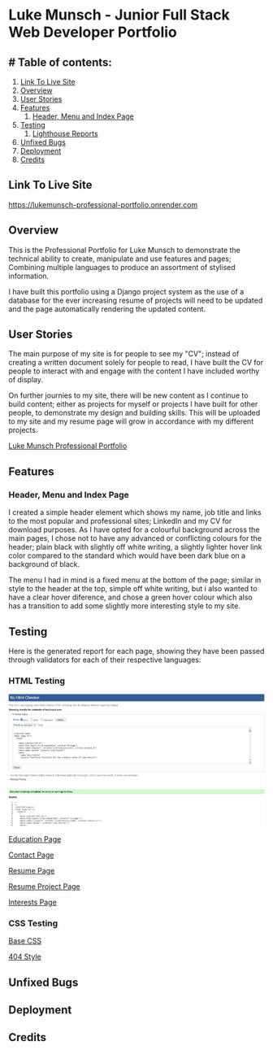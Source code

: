 <!-- Responsive image -->

# Luke Munsch - Junior Full Stack Web Developer Portfolio

## # Table of contents:

1. [Link To Live Site](#link-to-live-site)
2. [Overview](#overview)
3. [User Stories](#user-stories)
4. [Features](#features)
   1. [Header, Menu and Index Page](#header-menu-and-index-page)
5. [Testing](#testing)
   1. [Lighthouse Reports](#lighthouse-reports)
6. [Unfixed Bugs](#unfixed-bugs)
7. [Deployment](#deployment)
8. [Credits](#credits)

## Link To Live Site

https://lukemunsch-professional-portfolio.onrender.com

## Overview

This is the Professional Portfolio for Luke Munsch to demonstrate the technical ability to create, manipulate and use features and pages; Combining multiple languages to produce an assortment of stylised information.

I have built this portfolio using a Django project system as the use of a database for the ever increasing resume of projects will need to be updated and the page automatically rendering the updated content.

## User Stories

The main purpose of my site is for people to see my "CV"; instead of creating a written document solely for people to read, I have built the CV for people to interact with and engage with the content I have included worthy of display.

On further journies to my site, there will be new content as I continue to build content; either as projects for myself or projects I have built for other people, to demonstrate my design and building skills. This will be uploaded to my site and my resume page will grow in accordance with my different projects.

[Luke Munsch Professional Portfolio](https://github.com/users/lukemunsch/projects/11)

## Features

### Header, Menu and Index Page

I created a simple header element which shows my name, job title and links to the most popular and professional sites; LinkedIn and my CV for download purposes. As I have opted for a colourful background across the main pages, I chose not to have any advanced or conflicting colours for the header; plain black with slightly off white writing, a slightly lighter hover link color compared to the standard which would have been dark blue on a background of black.

The menu I had in mind is a fixed menu at the bottom of the page; similar in style to the header at the top, simple off white writing, but i also wanted to have a clear hover diference, and chose a green hover colour which also has a transition to add some slightly more interesting style to my site.

## Testing

Here is the generated report for each page, showing they have been passed through validators for each of their respective languages:

### HTML Testing

![Index Page](media\READMEImages\index-w3c.png)

[Education Page](media\READMEImages\education-w3c.png)

[Contact Page](media\READMEImages\contact-w3c.png)

[Resume Page](media\READMEImages\resume-w3c.png)

[Resume Project Page](media\READMEImages\resume-project-w3c.png)

[Interests Page](media\READMEImages\index-w3c.png)

### CSS Testing

[Base CSS](media\READMEImages\base-css-w3c.png)

[404 Style](media\READMEImages\404-css-w3c.png)
## Unfixed Bugs

<!-- Is there any -->

## Deployment

<!-- How -->

## Credits

<!-- All the things you have get/find/learn -->
